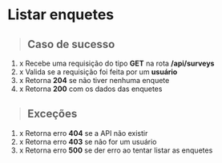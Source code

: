 # Listar enquetes

> ## Caso de sucesso

1. x Recebe uma requisição do tipo **GET** na rota **/api/surveys**
2. x Valida se a requisição foi feita por um **usuário**
3. x Retorna **204** se não tiver nenhuma enquete
4. x Retorna **200** com os dados das enquetes

> ## Exceções

1. x Retorna erro **404** se a API não existir
2. x Retorna erro **403** se não for um usuário
3. x Retorna erro **500** se der erro ao tentar listar as enquetes